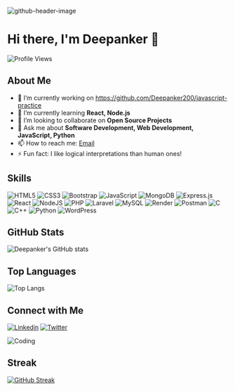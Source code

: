 ![github-header-image](https://github.com/user-attachments/assets/2ab64b3e-8e01-4031-97cb-ff0101397e52)

# Hi there, I'm Deepanker 👋

![Profile Views](https://komarev.com/ghpvc/?username=Deepanker200&color=green)

## About Me

- 🔭 I’m currently working on https://github.com/Deepanker200/javascript-practice
- 🌱 I’m currently learning **React, Node.js**
- 👯 I’m looking to collaborate on **Open Source Projects**
- 💬 Ask me about **Software Development, Web Development, JavaScript, Python**
- 📫 How to reach me: [Email](mailto:tiwarideepanker@gmail.com)
- ⚡ Fun fact: I like logical interpretations than human ones!

## Skills

![HTML5](https://img.shields.io/badge/html5-%23E34F26.svg?style=for-the-badge&logo=html5&logoColor=white)
![CSS3](https://img.shields.io/badge/css3-%231572B6.svg?style=for-the-badge&logo=css3&logoColor=white)
![Bootstrap](https://img.shields.io/badge/bootstrap-%238511FA.svg?style=for-the-badge&logo=bootstrap&logoColor=white)
![JavaScript](https://img.shields.io/badge/javascript-%23323330.svg?style=for-the-badge&logo=javascript&logoColor=%23F7DF1E)
![MongoDB](https://img.shields.io/badge/MongoDB-%234ea94b.svg?style=for-the-badge&logo=mongodb&logoColor=white)
![Express.js](https://img.shields.io/badge/express.js-%23404d59.svg?style=for-the-badge&logo=express&logoColor=%2361DAFB)
![React](https://img.shields.io/badge/react-%2320232a.svg?style=for-the-badge&logo=react&logoColor=%2361DAFB)
![NodeJS](https://img.shields.io/badge/node.js-6DA55F?style=for-the-badge&logo=node.js&logoColor=white)
![PHP](https://img.shields.io/badge/php-%23777BB4.svg?style=for-the-badge&logo=php&logoColor=white)
![Laravel](https://img.shields.io/badge/laravel-%23FF2D20.svg?style=for-the-badge&logo=laravel&logoColor=white)
![MySQL](https://img.shields.io/badge/mysql-4479A1.svg?style=for-the-badge&logo=mysql&logoColor=white)
![Render](https://img.shields.io/badge/Render-%46E3B7.svg?style=for-the-badge&logo=render&logoColor=white)
![Postman](https://img.shields.io/badge/Postman-FF6C37?style=for-the-badge&logo=postman&logoColor=white)
![C](https://img.shields.io/badge/c-%2300599C.svg?style=for-the-badge&logo=c&logoColor=white)
![C++](https://img.shields.io/badge/c++-%2300599C.svg?style=for-the-badge&logo=c%2B%2B&logoColor=white)
![Python](https://img.shields.io/badge/python-3670A0?style=for-the-badge&logo=python&logoColor=ffdd54)
![WordPress](https://img.shields.io/badge/WordPress-%23117AC9.svg?style=for-the-badge&logo=WordPress&logoColor=white)




## GitHub Stats

![Deepanker's GitHub stats](https://github-readme-stats.vercel.app/api?username=Deepanker200&show_icons=true&hide_border=true)

## Top Languages

![Top Langs](https://github-readme-stats.vercel.app/api/top-langs/?username=Deepanker200&layout=compact&hide_border=true)

## Connect with Me

[![Linkedin](https://img.shields.io/badge/-LinkedIn-blue?style=flat-square&logo=linkedin)](https://linkedin.com/in/your-profile)
[![Twitter](https://img.shields.io/badge/-Twitter-blue?style=flat-square&logo=twitter)](https://twitter.com/your-profile)


![Coding](https://media.giphy.com/media/3o7aD2saalBwwftBIY/giphy.gif)

## Streak

[![GitHub Streak](https://streak-stats.demolab.com?user=Deepanker200&theme=github-dark&hide_border=true)](https://git.io/streak-stats)
